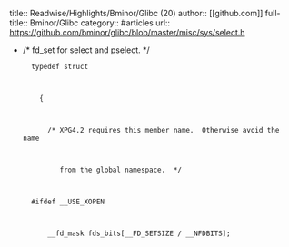 title:: Readwise/Highlights/Bminor/Glibc (20)
author:: [[github.com]]
full-title:: Bminor/Glibc
category:: #articles
url:: https://github.com/bminor/glibc/blob/master/misc/sys/select.h

- /* fd_set for select and pselect.  */
      
      
        
        typedef struct
      
      
        
          {
      
      
        
            /* XPG4.2 requires this member name.  Otherwise avoid the name
      
      
        
               from the global namespace.  */
      
      
        
        #ifdef __USE_XOPEN
      
      
        
            __fd_mask fds_bits[__FD_SETSIZE / __NFDBITS];